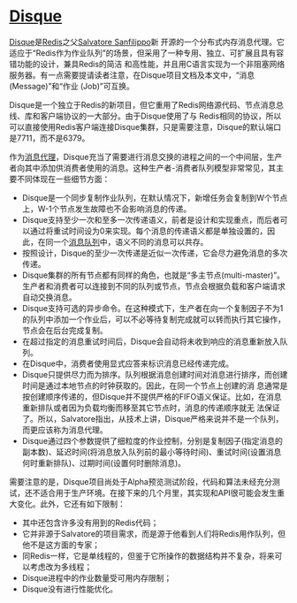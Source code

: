 # [Disque](https://github.com/antirez/disque)

[Disque](https://github.com/antirez/disque)是[Redis](http://www.redis.cn/)之父[Salvatore Sanfilippo](http://www.invece.org/)新 开源的一个分布式内存消息代理。它适应于“Redis作为作业队列”的场景，但采用了一种专用、独立、可扩展且具有容错功能的设计，兼具Redis的简洁 和高性能，并且用C语言实现为一个非阻塞网络服务器。有一点需要提请读者注意，在Disque项目文档及本文中，“消息(Message)”和“作业 (Job)”可互换。

Disque是一个独立于Redis的新项目，但它重用了Redis网络源代码、节点消息总线、库和客户端协议的一大部分。由于Disque使用了与 Redis相同的协议，所以可以直接使用Redis客户端连接Disque集群，只是需要注意，Disque的默认端口是7711，而不是6379。

作为[消息代理](http://en.wikipedia.org/wiki/Message_broker)，Disque充当了需要进行消息交换的进程之间的一个中间层，生产者向其中添加供消费者使用的消息。这种生产者-消费者队列模型非常常见，其主要不同体现在一些细节方面：

- Disque是一个同步复制作业队列，在默认情况下，新增任务会复制到W个节点上，W-1个节点发生故障也不会影响消息的传递。
- Disque支持至少一次和至多一次传递语义，前者是设计和实现重点，而后者可以通过将重试时间设为0来实现。每个消息的传递语义都是单独设置的，因此，在同一个[消息队列](http://en.wikipedia.org/wiki/Message_queue)中，语义不同的消息可以共存。
- 按照设计，Disque的至少一次传递是近似一次传递，它会尽力避免消息的多次传递。
- Disque集群的所有节点都有同样的角色，也就是“多主节点(multi-master)”。生产者和消费者可以连接到不同的队列或节点，节点会根据负载和客户端请求自动交换消息。
- Disque支持可选的异步命令。在这种模式下，生产者在向一个复制因子不为1的队列中添加一个作业后，可以不必等待复制完成就可以转而执行其它操作，节点会在后台完成复制。
- 在超过指定的消息重试时间后，Disque会自动将未收到响应的消息重新放入队列。
- 在Disque中，消费者使用显式应答来标识消息已经传递完成。
- Disque只提供尽力而为排序。队列根据消息创建时间对消息进行排序，而创建时间是通过本地节点的时钟获取的。因此，在同一个节点上创建的消 息通常是按创建顺序传递的，但Disque并不提供严格的FIFO语义保证。比如，在消息重新排队或者因为负载均衡而移至其它节点时，消息的传递顺序就无 法保证了。所以，Salvatore指出，从技术上讲，Disque严格来说并不是一个队列，而更应该称为消息代理。
- Disque通过四个参数提供了细粒度的作业控制，分别是复制因子(指定消息的副本数)、延迟时间(将消息放入队列前的最小等待时间)、重试时间(设置消息何时重新排队)、过期时间(设置何时删除消息)。

需要注意的是，Disque项目尚处于Alpha预览测试阶段，代码和算法未经充分测试，还不适合用于生产环境。在接下来的几个月里，其实现和API很可能会发生重大变化。此外，它还有如下限制：

- 其中还包含许多没有用到的Redis代码；
- 它并非源于Salvatore的项目需求，而是源于他看到人们将Redis用作队列，但他不是这方面的专家；
- 同Redis一样，它是单线程的，但鉴于它所操作的数据结构并不复杂，将来可以考虑改为多线程；
- Disque进程中的作业数量受可用内存限制；
- Disque没有进行性能优化。
